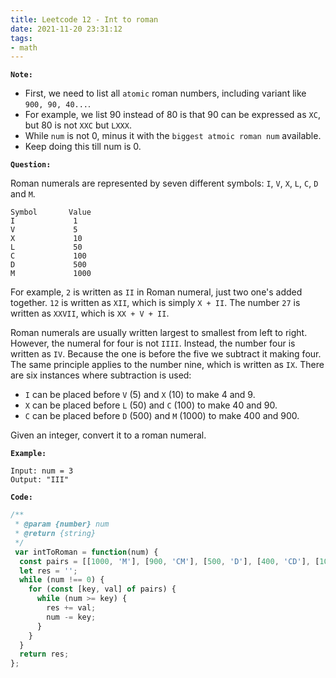 ```yaml
---
title: Leetcode 12 - Int to roman
date: 2021-11-20 23:31:12
tags:
- math
---
```

**`Note:`**
- First, we need to list all `atomic` roman numbers, including variant like `900, 90, 40...`.
- For example, we list 90 instead of 80 is that 90 can be expressed as `XC`, but 80 is not `XXC` but `LXXX`.
- While `num` is not 0, minus it with the `biggest atmoic roman num` available.
- Keep doing this till num is 0.

**`Question:`**

Roman numerals are represented by seven different symbols: `I`, `V`, `X`, `L`, `C`, `D` and `M`.
```
Symbol       Value
I             1
V             5
X             10
L             50
C             100
D             500
M             1000
```
For example, `2` is written as `II` in Roman numeral, just two one's added together. `12` is written as `XII`, which is simply `X + II`. The number `27` is written as `XXVII`, which is `XX + V + II`.

Roman numerals are usually written largest to smallest from left to right. However, the numeral for four is not `IIII`. Instead, the number four is written as `IV`. Because the one is before the five we subtract it making four. The same principle applies to the number nine, which is written as `IX`. There are six instances where subtraction is used:

- `I` can be placed before `V` (5) and `X` (10) to make 4 and 9. 
- `X` can be placed before `L` (50) and `C` (100) to make 40 and 90. 
- `C` can be placed before `D` (500) and `M` (1000) to make 400 and 900.

Given an integer, convert it to a roman numeral.

**`Example:`**
```
Input: num = 3
Output: "III"
```

**`Code:`**
```javascript
/**
 * @param {number} num
 * @return {string}
 */
 var intToRoman = function(num) {
  const pairs = [[1000, 'M'], [900, 'CM'], [500, 'D'], [400, 'CD'], [100, 'C'], [90, 'XC'], [50, 'L'], [40, 'XL'], [10, 'X'], [9, 'IX'], [5, 'V'], [4, 'IV'], [1, 'I']];
  let res = '';
  while (num !== 0) {
    for (const [key, val] of pairs) {
      while (num >= key) {
        res += val;
        num -= key;
      }
    }
  }
  return res;
};
```